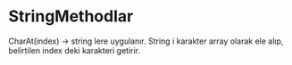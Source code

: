 # StringMethodlar
CharAt(index) -> string lere uygulanır. String i karakter array olarak ele alıp, belirtilen index deki karakteri getirir.
